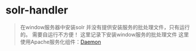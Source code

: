 # solr-handler
> 在window服务器中安装solr 并没有提供安装服务的批处理文件，只有运行的。
> 需要自运行不方便！
> 这里记录下安装window服务的批处理文件
> 这里使用Apache服务化组件：[Daemon](http://commons.apache.org/proper/commons-daemon/procrun.html)
